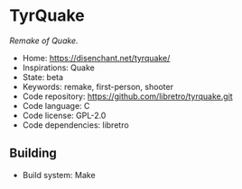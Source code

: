 # TyrQuake

_Remake of Quake._

- Home: https://disenchant.net/tyrquake/
- Inspirations: Quake
- State: beta
- Keywords: remake, first-person, shooter
- Code repository: https://github.com/libretro/tyrquake.git
- Code language: C
- Code license: GPL-2.0
- Code dependencies: libretro

## Building

- Build system: Make
